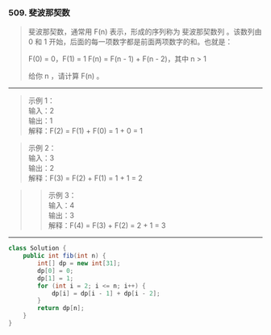 ### 509. 斐波那契数

>斐波那契数，通常用 F(n) 表示，形成的序列称为 斐波那契数列 。该数列由 0 和 1 开始，后面的每一项数字都是前面两项数字的和。也就是：
>
>F(0) = 0，F(1) = 1
>F(n) = F(n - 1) + F(n - 2)，其中 n > 1
>
>给你 n ，请计算 F(n) 。
***
>示例 1：  
>输入：2  
>输出：1  
>解释：F(2) = F(1) + F(0) = 1 + 0 = 1  

>示例 2：  
>输入：3  
>输出：2  
>解释：F(3) = F(2) + F(1) = 1 + 1 = 2  

>>示例 3：  
>输入：4  
>输出：3  
>解释：F(4) = F(3) + F(2) = 2 + 1 = 3  
***
```java
class Solution {
    public int fib(int n) {
        int[] dp = new int[31];
        dp[0] = 0;
        dp[1] = 1;
        for (int i = 2; i <= n; i++) {
            dp[i] = dp[i - 1] + dp[i - 2];
        }
        return dp[n];
    }
}
```
